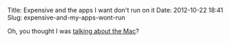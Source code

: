 Title: Expensive and the apps I want don't run on it
Date: 2012-10-22 18:41
Slug: expensive-and-my-apps-wont-run

Oh, you thought I was [talking about the Mac](http://www.microsoft.com/surface/en-US)?
